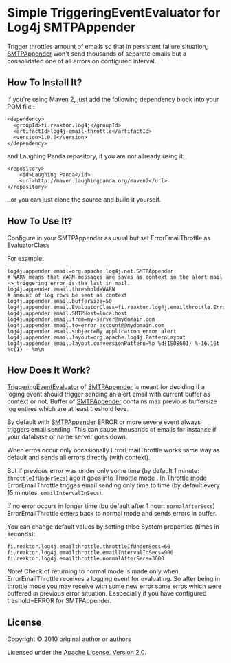 Simple TriggeringEventEvaluator for Log4j SMTPAppender
======================================================

Trigger throttles amount of emails so that in persistent failure situation,
[SMTPAppender] won't send thousands of separate emails but a consolidated one of all errors on configured interval.

How To Install It?
-----------------

If you're using Maven 2, just add the following dependency block into your POM file :

    <dependency>
      <groupId>fi.reaktor.log4j</groupId>
      <artifactId>log4j-email-throttle</artifactId>
      <version>1.0.0</version>
    </dependency>

  and Laughing Panda repository, if you are not allready using it:

    <repository>
        <id>Laughing Panda</id>
        <url>http://maven.laughingpanda.org/maven2</url>
    </repository>

..or you can just clone the source and build it yourself.

How To Use It?
--------------

Configure in your SMTPAppender as usual but set ErrorEmailThrottle as EvaluatorClass

For example:

    log4j.appender.email=org.apache.log4j.net.SMTPAppender
    # WARN means that WARN messages are saves as context in the alert mail -> triggering error is the last in mail.
    log4j.appender.email.threshold=WARN
    # amount of log rows be sent as context
    log4j.appender.email.bufferSize=50
    log4j.appender.email.EvaluatorClass=fi.reaktor.log4j.emailthrottle.ErrorEmailThrottle
    log4j.appender.email.SMTPHost=localhost
    log4j.appender.email.from=my-server@mydomain.com
    log4j.appender.email.to=error-account@@mydomain.com
    log4j.appender.email.subject=My application error alert
    log4j.appender.email.layout=org.apache.log4j.PatternLayout
    log4j.appender.email.layout.conversionPattern=%p %d{ISO8601} %-16.16t %c{1} - %m\n

How Does It Work?
-----------------

[TriggeringEventEvaluator] of [SMTPAppender] is meant for deciding if a loging event should trigger sending an alert email with current buffer as context or not.
Buffer of [SMTPAppender] contains max previous buffersize log entires which are at least treshold leve.

By default with [SMTPAppender] ERROR or more severe event always triggers email sending.
This can cause thousands of emails for instance if your database or name server goes down.

When erros occur only occasionally ErrorEmailThrottle works same way as default and sends all errors directly (with context).

But if previous error was under only some time (by default 1 minute: `throttleIfUnderSecs`) ago it goes into Throttle mode .
In Throttle mode ErrorEmailThrottle trigges email sending only time to time (by default every 15 minutes: `emailIntervalInSecs`).

If no error occurs in longer time (bu default after 1 hour: `normalAfterSecs`) ErrorEmailThrottle enters back to normal mode and sends errors in buffer.

You can change default values by setting thise System properties (times in seconds):

    fi.reaktor.log4j.emailthrottle.throttleIfUnderSecs=60
    fi.reaktor.log4j.emailthrottle.emailIntervalInSecs=900
    fi.reaktor.log4j.emailthrottle.normalAfterSecs=3600

Note! Check of returning to normal mode is made only when ErrorEmailThrottle receives a logging event for evaluating.
So after being in throttle mode you may receive with some new error some erros which were buffered in previous error situation.
Eespecially if you have configured treshold=ERROR for SMTPAppender.


[SMTPAppender]: http://logging.apache.org/log4j/1.2/apidocs/org/apache/log4j/net/SMTPAppender.html
[TriggeringEventEvaluator]: http://logging.apache.org/log4j/1.2/apidocs/org/apache/log4j/spi/TriggeringEventEvaluator.html

License
-------

Copyright © 2010 original author or authors

Licensed under the
[Apache License, Version 2.0](http://www.apache.org/licenses/LICENSE-2.0).
